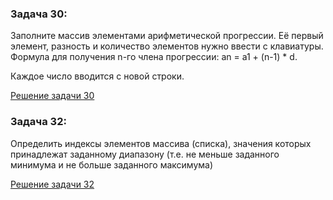 ### **Задача 30:**
Заполните массив элементами арифметической прогрессии. Её первый элемент,
разность и количество элементов нужно ввести с клавиатуры. Формула для получения n-го члена 
прогрессии: an = a1 + (n-1) * d.

Каждое число вводится с новой строки.

[Решение задачи 30](ex30.py)

### **Задача 32:** 
Определить индексы элементов массива (списка), значения которых принадлежат
заданному диапазону (т.е. не меньше заданного минимума и не больше заданного максимума) 

[Решение задачи 32](ex32.py)



